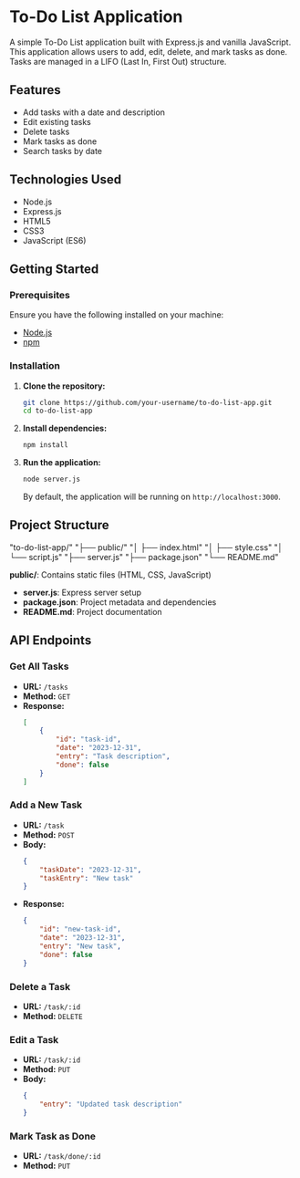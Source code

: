 # To-Do List Application

A simple To-Do List application built with Express.js and vanilla JavaScript. This application allows users to add, edit, delete, and mark tasks as done. Tasks are managed in a LIFO (Last In, First Out) structure.

## Features

- Add tasks with a date and description
- Edit existing tasks
- Delete tasks
- Mark tasks as done
- Search tasks by date

## Technologies Used

- Node.js
- Express.js
- HTML5
- CSS3
- JavaScript (ES6)

## Getting Started

### Prerequisites

Ensure you have the following installed on your machine:

- [Node.js](https://nodejs.org/)
- [npm](https://www.npmjs.com/)

### Installation

1. **Clone the repository:**

    ```bash
    git clone https://github.com/your-username/to-do-list-app.git
    cd to-do-list-app
    ```

2. **Install dependencies:**

    ```bash
    npm install
    ```

3. **Run the application:**

    ```bash
    node server.js
    ```

    By default, the application will be running on `http://localhost:3000`.

## Project Structure

"to-do-list-app/"
"├── public/"
"│ ├── index.html"
"│ ├── style.css"
"│ └── script.js"
"├── server.js"
"├── package.json"
"└── README.md"

**public/**: Contains static files (HTML, CSS, JavaScript)
- **server.js**: Express server setup
- **package.json**: Project metadata and dependencies
- **README.md**: Project documentation

## API Endpoints

### Get All Tasks

- **URL:** `/tasks`
- **Method:** `GET`
- **Response:**
    ```json
    [
        {
            "id": "task-id",
            "date": "2023-12-31",
            "entry": "Task description",
            "done": false
        }
    ]
    ```

### Add a New Task

- **URL:** `/task`
- **Method:** `POST`
- **Body:**
    ```json
    {
        "taskDate": "2023-12-31",
        "taskEntry": "New task"
    }
    ```
- **Response:**
    ```json
    {
        "id": "new-task-id",
        "date": "2023-12-31",
        "entry": "New task",
        "done": false
    }
    ```

### Delete a Task

- **URL:** `/task/:id`
- **Method:** `DELETE`

### Edit a Task

- **URL:** `/task/:id`
- **Method:** `PUT`
- **Body:**
    ```json
    {
        "entry": "Updated task description"
    }
    ```
### Mark Task as Done

- **URL:** `/task/done/:id`
- **Method:** `PUT`
